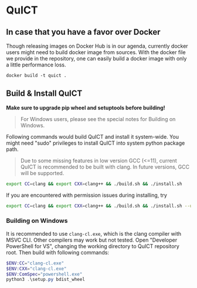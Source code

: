 # QuICT

## In case that you have a favor over Docker

Though releasing images on Docker Hub is in our agenda, currently
docker users might need to build docker image from sources.
With the docker file we provide in the repository, one can easily
build a docker image with only a little performance loss. 

```
docker build -t quict .
```

## Build & Install QuICT

**Make sure to upgrade pip wheel and setuptools before building!**

> For Windows users, please see the special notes for Building on Windows.

Following commands would build QuICT and install it system-wide.
You might need "sudo" privileges to install QuICT into system python package path.

> Due to some missing features in low version GCC (<=11), current QuICT is recommended to be built with clang.
> In future versions, GCC will be supported.

```bash
export CC=clang && export CXX=clang++ && ./build.sh && ./install.sh
```

If you are encountered with permission issues during installing, try

```bash
export CC=clang && export CXX=clang++ && ./build.sh && ./install.sh --user
```

### Building on Windows

It is recommended to use `clang-cl.exe`, which is the clang compiler with MSVC CLI. Other compilers may work but not tested. Open "Developer PowerShell for VS", changing the working directory to QuICT repository root. Then build with following commands:

```powershell
$ENV:CC="clang-cl.exe"
$ENV:CXX="clang-cl.exe"
$ENV:ComSpec="powershell.exe"
python3 .\setup.py bdist_wheel
```
